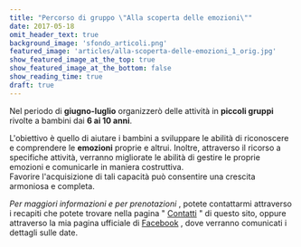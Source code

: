 ```yaml
---
title: "Percorso di gruppo \"Alla scoperta delle emozioni\""
date: 2017-05-18
omit_header_text: true
background_image: 'sfondo_articoli.png'
featured_image: 'articles/alla-scoperta-delle-emozioni_1_orig.jpg'
show_featured_image_at_the_top: true
show_featured_image_at_the_bottom: false
show_reading_time: true
draft: true
---
```


Nel periodo di **giugno-luglio** organizzerò delle attività in **piccoli
gruppi** rivolte a bambini dai **6 ai 10 anni**.  
  
L'obiettivo è quello di aiutare i bambini a sviluppare le abilità di
riconoscere e comprendere le **emozioni** proprie e altrui. Inoltre,
attraverso il ricorso a specifiche attività, verranno migliorate le abilità di
gestire le proprie emozioni e comunicarle in maniera costruttiva.  
Favorire l'acquisizione di tali capacità può consentire una crescita armoniosa
e completa.  
  
_Per maggiori informazioni e per prenotazioni_ , potete contattarmi attraverso i recapiti che potete trovare nella pagina " [Contatti](/contatti) " di questo sito, oppure attraverso la mia pagina ufficiale di [Facebook](https://www.facebook.com/psicologalecce.tamborrino/) ﻿, dove verranno comunicati i dettagli sulle date.

